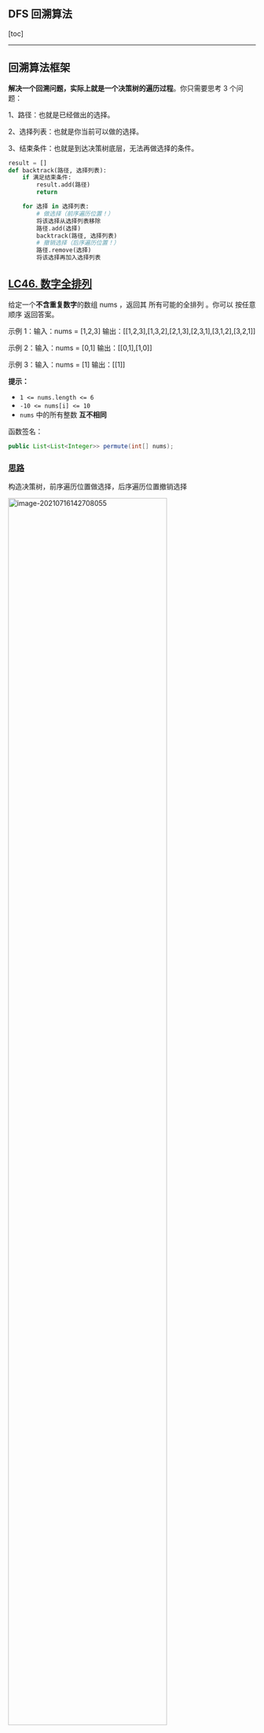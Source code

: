 ## DFS 回溯算法

[toc]

------



## 回溯算法框架

**解决一个回溯问题，实际上就是一个决策树的遍历过程**。你只需要思考 3 个问题：

1、路径：也就是已经做出的选择。

2、选择列表：也就是你当前可以做的选择。

3、结束条件：也就是到达决策树底层，无法再做选择的条件。

```python
result = []
def backtrack(路径, 选择列表):
    if 满足结束条件:
        result.add(路径)
        return

    for 选择 in 选择列表:
        # 做选择（前序遍历位置！）
        将该选择从选择列表移除
        路径.add(选择)
        backtrack(路径, 选择列表)
        # 撤销选择（后序遍历位置！）
        路径.remove(选择)
        将该选择再加入选择列表
```

## [LC46. 数字全排列](https://leetcode-cn.com/problems/permutations/)

给定一个**不含重复数字**的数组 nums ，返回其 所有可能的全排列 。你可以 按任意顺序 返回答案。

示例 1：输入：nums = [1,2,3]
输出：[[1,2,3],[1,3,2],[2,1,3],[2,3,1],[3,1,2],[3,2,1]]

示例 2：输入：nums = [0,1]
输出：[[0,1],[1,0]]

示例 3：输入：nums = [1]
输出：[[1]]

**提示：**

- `1 <= nums.length <= 6`
- `-10 <= nums[i] <= 10`
- `nums` 中的所有整数 **互不相同**

函数签名：

```java
public List<List<Integer>> permute(int[] nums);
```

### <u>**思路**</u>

构造决策树，前序遍历位置做选择，后序遍历位置撤销选择

<img src="../imgs/image-20210716142708055.png" alt="image-20210716142708055" style="width:80%;" />

关键点在于用`contains` 方法排除已经选择的数字。

### <u>**Solution**</u>

```java
		List<List<Integer>> res = new LinkedList<>();
    public List<List<Integer>> permute(int[] nums) {
        // 记录「路径」
        LinkedList<Integer> track = new LinkedList<>();
        dfsPermute(nums, track);
        return res;
    }

    // 路径：记录在 track 中
    // 选择列表：nums 中不存在于 track 的那些元素
    // 结束条件：nums 中的元素全都在 track 中出现
    public void dfsPermute(int[] nums, LinkedList<Integer> track){
        // 触发结束条件
        if(track.size()==nums.length){
            //复制LinkedList中的元素到新的LinkedList
            //！！如果直接add(track)会添加track的引用！！
            res.add(new LinkedList(track));
            return;
        }

        for(int i=0; i<nums.length; i++){
            // 排除不合法的选择
            if(track.contains(nums[i]))
                continue;
            // 做选择
            track.add(nums[i]);
            // 进入下一层决策树
            dfsPermute(nums, track);
            // 取消选择
            track.removeLast();
        }
    }
```

对链表使用 `contains` 方法需要 O(N) 的时间复杂度

必须说明的是，不管怎么优化，都符合回溯框架，而且时间复杂度都不可能低于 O(N!)，因为穷举整棵决策树是无法避免的。**这也是回溯算法的一个特点，不像动态规划存在重叠子问题可以优化，回溯算法就是纯暴力穷举，复杂度一般都很高**。

## [剑指 Offer 38. 字符串的全排列](https://leetcode-cn.com/problems/zi-fu-chuan-de-pai-lie-lcof/)

输入一个字符串，打印出该字符串中字符的所有排列。

你可以以任意顺序返回这个字符串数组，但里面不能有重复元素。

**示例:**

```
输入：s = "abc"
输出：["abc","acb","bac","bca","cab","cba"]
```

函数签名

```java
public String[] permutation(String s);
```

###  Solution

与<u>LC46数字全排列</u>的区别在于给定的字符串中可能有重复的字符，用Set来接收结果；

字符不能用List<Character>来记录subRes，要用StringBuilder；

StringBuilder没有contains()方法，要加一个boolean[] visited来记录已用过的字符；

```java
Set<String> res = new HashSet<>();//避免重复
    public String[] permutation(String s) {
        dfs(s, new StringBuilder(""), new boolean[s.length()]);
        return res.toArray(new String[res.size()]);
    }
    public void dfs(String s, StringBuilder subRes, boolean[] visited){
        //结束条件
        if(subRes.length()==s.length()){
            res.add(subRes.toString());
            return;
        }

        for(int i=0; i<s.length(); i++){
            if(visited[i]) continue;
            //做选择
            subRes.append(s.charAt(i));
            visited[i] = true;
            //进入下一层决策树
            dfs(s, subRes, visited);
            //撤销选择
            subRes.deleteCharAt(subRes.length()-1);
            visited[i] = false;
        }
    }
```

时间复杂度：O(n×n!)，其中 n 为给定字符串的长度。这些字符的全部排列有 O(n!) 个，每个排列平均需要 O(n) 的时间来生成。

空间复杂度：O(n)。我们需要 O(n) 的栈空间进行回溯，注意返回值不计入空间复杂度。

## [LC78. 子集](https://leetcode-cn.com/problems/subsets/)

给你一个整数数组 nums ，数组中的元素 互不相同 。返回该数组所有可能的子集（幂集）。

解集 不能 包含重复的子集。你可以按 任意顺序 返回解集。

示例 1：

输入：nums = [1,2,3]
输出：[[],[1],[2],[1,2],[3],[1,3],[2,3],[1,2,3]]
示例 2：

输入：nums = [0]
输出：[[],[0]]

函数签名：

```java
public List<List<Integer>> subsets(int[] nums);
```

### <u>**Solution**</u>

<img src="../imgs/image-20210717180407833.png" alt="image-20210717180407833" style="width:50%;" />

与全排列不同，寻找子集不必到决策树**最底层**（即无结束条件）再加入结果，而是在决策树的**每一层都要加入结果**

关键点在于要用 `startIdx` 参数排除已选择的数字

```java
		List<List<Integer>> results = new LinkedList<>();
    public List<List<Integer>> subsets(int[] nums) {
        LinkedList<Integer> result = new LinkedList<>();
        dfsBuildSubsets(nums, 0, result);
        return results;
    }
    public void dfsBuildSubsets(int[] nums, int startIdx, LinkedList<Integer> result){
        results.add(new LinkedList(result));
        for(int i=startIdx; i<nums.length; i++){
            result.addLast(nums[i]);
            dfsBuildSubsets(nums, i+1, result);
            result.removeLast();
        }
    }
```

## [LC77. 组合](https://leetcode-cn.com/problems/combinations/)

给定两个整数 n 和 k，返回 1 ... n 中所有可能的 k 个数的组合。

示例:

输入: n = 4, k = 2
输出:
[
  [2,4],
  [3,4],
  [2,3],
  [1,2],
  [1,3],
  [1,4],
]

函数签名：

```java
public List<List<Integer>> combine(int n, int k);
```

### <u>**Solution**</u>

<img src="../imgs/image-20210717183853438.png" alt="image-20210717183853438" style="width:67%;" />

这就是典型的回溯算法，`k` 限制了树的高度，`n` 限制了树的宽度，到达树的底部（即result.size==k）才加入results；

关键点在于要用 `startIdx` 参数排除已选择的数字。

```java
		List<List<Integer>> resultsOfCombine = new LinkedList<>();
    public List<List<Integer>> combine(int n, int k) {
        // if(n<=0 || k<=0)
        //     return null;
        LinkedList<Integer> result = new LinkedList<>();
        dfsCombine(n, k, 1, result);
        return resultsOfCombine;
    }
    public void dfsCombine(int n, int k, int startIdxOfN, LinkedList<Integer> result){
        // 到达树的底部(结束条件)
        if(result.size()==k){
            resultsOfCombine.add(new LinkedList(result));
            return;
        }
        for(int i=startIdxOfN; i<=n; i++){
            result.addLast(i);
            dfsCombine(n, k, i+1, result);
            result.removeLast();
        }
    }
```

## [剑指 Offer 12. 矩阵中的路径](https://leetcode-cn.com/problems/ju-zhen-zhong-de-lu-jing-lcof/)

给定一个 `m x n` 二维字符网格 `board` 和一个字符串单词 `word` 。如果 `word` 存在于网格中，返回 `true` ；否则，返回 `false` 。

单词必须按照字母顺序，通过相邻的单元格内的字母构成，其中“相邻”单元格是那些水平相邻或垂直相邻的单元格。同一个单元格内的字母**不允许被重复使用**。

例如，在下面的 3×4 的矩阵中包含单词 "ABCCED"（单词中的字母已标出）。

<img src="imgs/word2.jpg" alt="img" style="width:15%;" />

**示例 1：**

```
输入：board = [["A","B","C","E"],["S","F","C","S"],["A","D","E","E"]], word = "ABCCED"
输出：true
```

**示例 2：**

```
输入：board = [["a","b"],["c","d"]], word = "abcd"
输出：false
```

**提示：**

- `1 <= board.length <= 200`
- `1 <= board[i].length <= 200`
- `board` 和 `word` 仅由大小写英文字母组成

函数签名

```java
public boolean exist(char[][] board, String word);
```

### Solution

O(MN)遍历矩阵中每个值找开头char相等的，dfs找剩下的

不能走回头路，用一个visited矩阵记录已访问的元素，（也可将board临时赋值成‘/’，用来标记已访问的元素，省下了bool[][] visited的空间，撤销选择的时候再把字符替换回去，省下O(MN)的空间）

```java
public boolean exist(char[][] board, String word){
        for(int i=0; i<board.length; i++){
            for(int j=0; j<board[0].length; j++){
                if(dfs(board, i, j, word, 0, new boolean[board.length][board[0].length]))
                    return true;
            }
        }
        return false;
    }
    public boolean dfs(char[][] board, int i, int j, String word, int curr, boolean[][] visited){
        if(i<0 || i>=board.length || j<0 || j>=board[0].length) return false;//数组越界
        if(board[i][j]!=word.charAt(curr)) return false;//char不相等
        if(visited[i][j]) return false;//已访问过，不可再次访问
        if(curr==word.length()-1) return true;//结束条件
        visited[i][j] = true;//防止重新访问
        boolean res = dfs(board, i+1, j, word, curr+1, visited) ||
                    dfs(board, i, j+1, word, curr+1, visited) ||
                    dfs(board, i-1, j, word, curr+1, visited) ||
                    dfs(board, i, j-1, word, curr+1, visited);
        if(!res)
            visited[i][j] = false;//撤销选择
        return res;
    }
```

- 时间复杂度 O(3^KMN)： 矩阵中共有 MN 个起点，时间复杂度为 O(MN) ; 最差情况下，需要遍历矩阵中长度为 K 字符串的所有方案，时间复杂度为 O(3^K):
    - 方案数计算： 设字符串长度为 K ，搜索中每个字符有上、下、左、右四个方向可以选择，舍弃回头（上个字符）的方向，剩下 3 种选择，因此方案数的复杂度为 O(3^K)。
- 空间复杂度 O(K)或O(MN) ： 
    - 搜索过程中的递归深度不超过 K ，因此系统因函数调用累计使用的栈空间占用 O(K) （因为函数返回后，系统调用的栈空间会释放）。
    - visited占用O(MN)，当然这是可以被替代的。board临时赋值成‘/’，用来标记已访问的元素，省下了bool[][] visited的空间，
    - 最坏情况下 K = MN ，递归深度为 MN ，此时系统栈使用 O(MN) 的额外空间。

## [剑指 Offer 13. 机器人的运动范围](https://leetcode-cn.com/problems/ji-qi-ren-de-yun-dong-fan-wei-lcof/)

地上有一个m行n列的方格，从坐标 `[0,0]` 到坐标 `[m-1,n-1]` 。一个机器人从坐标 `[0, 0] `的格子开始移动，它每次可以向左、右、上、下移动一格（不能移动到方格外），也不能进入行坐标和列坐标的数位之和大于k的格子。例如，当k为18时，机器人能够进入方格 [35, 37] ，因为3+5+3+7=18。但它不能进入方格 [35, 38]，因为3+5+3+8=19。请问该机器人能够到达多少个格子？

**示例 1：**

```
输入：m = 2, n = 3, k = 1
输出：3
```

**示例 2：**

```
输入：m = 3, n = 1, k = 0
输出：1
```

**提示：**

- `1 <= n,m <= 100`
- `0 <= k <= 20`

函数签名

```java
public int movingCount(int m, int n, int k);
```

### 思路

dfs或bfs，从左上(0,0)出发往右下走，不走回头路(因为回头路没意义)，用visited记录已到达的位置。

注意 **不可用两个for循环遍历 m x n的方格**，因为会遍历到**不可达解**。

<img src="imgs/image-20210903140526418-0649127.png" alt="image-20210903140526418" style="width:60%;" />

### Solution - DFS

```java
public int movingCount(int m, int n, int k) {
        return dfs(0, 0, m, n, k, new boolean[m][n]);
    }
    public int dfs(int i, int j, int m, int n, int k, boolean[][] visited){
        if(i<0 || i>=m || j<0 || j>=n) return 0;//数组越界
        if(visited[i][j]) return 0;//因为是从左上向右下搜索，避免重复
        if(!isValid(i,j,k)) return 0;//是否大于k
        visited[i][j] = true;
        //往下走或往右走
        return 1 + dfs(i+1, j, m, n, k, visited) + dfs(i, j+1, m, n, k, visited);
    }
    public boolean isValid(int i, int j, int k){
        //百位 + 十位 + 个位
        return (i/100 + (i/10)%10 + i%10 + j/100 + (j/10)%10 + j%10) <= k;
    }
```

时间复杂度 O(MN) ： 最差情况下，机器人遍历矩阵所有单元格，此时时间复杂度为 O(MN) 。
空间复杂度 O(MN) ： visited 内存储矩阵所有单元格的索引，使用 O(MN)的额外空间。



## [LC51. N 皇后](https://leetcode-cn.com/problems/n-queens/)

n 皇后问题 研究的是如何将 n 个皇后放置在 n×n 的棋盘上，并且使皇后彼此之间不能相互攻击（皇后彼此不能相互攻击，也就是说：**任何两个皇后都不能处于同一条横行、纵行或斜线上**）。

给你一个整数 n ，返回所有不同的 n 皇后问题 的解决方案。

每一种解法包含一个不同的 n 皇后问题 的棋子放置方案，该方案中 'Q' 和 '.' 分别代表了皇后和空位。 

示例 1：

输入：n = 4

<img src="https://assets.leetcode.com/uploads/2020/11/13/queens.jpg" alt="img" style="width:67%;" />

输出：[[".Q..","...Q","Q...","..Q."],["..Q.","Q...","...Q",".Q.."]]
解释：如上图所示，4 皇后问题存在两个不同的解法。
示例 2：

输入：n = 1
输出：[["Q"]]


提示：

1 <= n <= 9
函数签名：

```java
public List<List<String>> solveNQueens(int n);
```

### <u>**Solution**</u>

直接套框架

```java
		List<List<String>> results = new LinkedList<>();
    public List<List<String>> solveNQueens(int n) {
        // '.' 表示空，'Q' 表示皇后，初始化空棋盘。
        char[][] board = new char[n][n];
        for (int i = 0; i < n; i++) {
            char[] row = new char[n];
            Arrays.fill(row, '.');
            board[i] = row;
        }
        //从第一行开始自上而下进行选择
        dfsSolveNQueens(board, 0);
        return results;
    }

    // 路径：board 中小于 row 的那些行都已经成功放置了皇后
    // 选择列表：第 row 行的所有列都是放置皇后的选择
    // 结束条件：row 超过 board 的最后一行
    public void dfsSolveNQueens(char[][] board, int row){
        int totalRow = board.length;
        // 触发结束条件: board的取值为[0,n-1],当row=n时，已经取不到board[n]
        if(row==totalRow){
            List<String> result = new LinkedList<>();
            //将结果逐行转化为List<String>并加入results
            for(int i=0; i<totalRow; i++){
                String resRow = String.valueOf(board[i]);
                result.add(resRow);
            }
            results.add(result);
            return; 
        }

        int totalCol = board[0].length;
        for(int col=0; col<totalCol; col++){
            //排除不合法选择
            if(!isValidNQueens(board, row, col))
                continue;
            //做选择
            board[row][col] = 'Q';
            //进入下一层决策树
            dfsSolveNQueens(board, row+1);
            //撤销选择
            board[row][col] = '.';
        }
    }
    public boolean isValidNQueens(char[][] board, int row, int col){
        //因为是自上而下做选择，所以只需检查当前row上方是否有冲突
        //检查不同行 同列的位置是否有皇后
        for(int i=0; i<row; i++){
            if(board[i][col]=='Q')
                return false;
        }
        //检查右上方的斜线是否有皇后
        for(int i=row-1, j=col+1; i>=0 && j<board[0].length; i--, j++){
            if(board[i][j]=='Q')
                return false;
        }
        //检查左上方的斜线是否有皇后
        for(int i=row-1, j=col-1; i>=0&&j>=0; i--, j--){
            if(board[i][j]=='Q')
                return false;
        }

        return true;
    }
```

## [LC37. 解数独](https://leetcode-cn.com/problems/sudoku-solver/)

编写一个程序，通过填充空格来解决数独问题。

数独的解法需 遵循如下规则：

数字 1-9 在每一行只能出现一次。
数字 1-9 在每一列只能出现一次。
数字 1-9 在每一个以粗实线分隔的 3x3 宫内只能出现一次。（请参考示例图）
数独部分空格内已填入了数字，空白格用 '.' 表示。

 

示例：

<img src="https://assets.leetcode-cn.com/aliyun-lc-upload/uploads/2021/04/12/250px-sudoku-by-l2g-20050714svg.png" alt="img" style="width:50%;" />

输入：board = [["5","3",".",".","7",".",".",".","."],

​						["6",".",".","1","9","5",".",".","."],

​						[".","9","8",".",".",".",".","6","."],

​						["8",".",".",".","6",".",".",".","3"],

​						["4",".",".","8",".","3",".",".","1"],

​						["7",".",".",".","2",".",".",".","6"],

​						[".","6",".",".",".",".","2","8","."],

​						[".",".",".","4","1","9",".",".","5"],

​						[".",".",".",".","8",".",".","7","9"]]
输出：[["5","3","4","6","7","8","9","1","2"],

​			["6","7","2","1","9","5","3","4","8"],

​			["1","9","8","3","4","2","5","6","7"],

​			["8","5","9","7","6","1","4","2","3"],

​			["4","2","6","8","5","3","7","9","1"],

​			["7","1","3","9","2","4","8","5","6"],

​			["9","6","1","5","3","7","2","8","4"],

​			["2","8","7","4","1","9","6","3","5"],

​			["3","4","5","2","8","6","1","7","9"]]
解释：输入的数独如上图所示，唯一有效的解决方案如下所示：

<img src="https://assets.leetcode-cn.com/aliyun-lc-upload/uploads/2021/04/12/250px-sudoku-by-l2g-20050714_solutionsvg.png" alt="img" style="width:50%;" />


提示：

board.length == 9
board[i].length == 9
board[i][j] 是一位数字或者 '.'
题目数据 保证 输入数独仅有一个解

函数签名

```java
public void solveSudoku(char[][] board);
输入是一个9x9的棋盘，空白格子用点号字符 . 表示，算法需要在原地修改棋盘，将空白格子填上数字，得到一个可行解。
```

### <u>**思路**</u>

同一行内，row不变，col++：从1到9逐一试`board[row][col]`；

**当** **`col`** **到达超过每一行的最后一个索引(`col==9`)时，转为增加** **`row`** **开始穷举下一行，并且在穷举之前添加一个判断(isValid())，跳过不满足条件的数字**

什么时候结束递归？**显然** **`row == 9`** **的时候就说明穷举完了最后一行，完成了所有的穷举，就是 base case**。

### **<u>Solution</u>**

```java
		public void solveSudoku(char[][] board) {
        dfsSolveSudoku(board, 0, 0);
    }
    public boolean dfsSolveSudoku(char[][] board, int row, int col){
        //穷举完了最后一行，完成了所有的穷举，就是 base case。
        if(row==9)
            return true;
        //穷举完最后一列，转为增加row开始穷举下一行row+1的第一列0
        if(col==9)
            return dfsSolveSudoku(board, row+1, 0);
        //如果这个位置题目有提供数字，则不做选择，转而判断下一个数字
        if(board[row][col]!='.')
            return dfsSolveSudoku(board, row, col+1);
        
        for(char num='1'; num<='9'; num++){
            // 如果遇到不合法的数字,就跳过
            if(!isValidSudoku(board, row, col, num))
                continue;
            board[row][col] = num;
            // 如果找到一个可行解，立即结束
            if(dfsSolveSudoku(board, row, col+1))
                return true;
            board[row][col] = '.';
        }
        //穷举完如果没找到可行解，则此题无解
        return false;
    }
    // 判断 board[i][j] 是否可以填入 n
    public boolean isValidSudoku(char[][]board, int row, int col, char num){
        for(int i=0; i<9; i++){
            //固定col，轮询row,找同一列中是否已经存在数num
            if(board[i][col]==num)
                return false;
            //固定row，轮询col,找同一行中是否已经存在数num
            if(board[row][i]==num)
                return false;
            // (n/3)返回n➗3后的整数部分
            // (n/3)*3返回0，3，6，9......
            //如果row=4，col=4， 当i=0时，下面方法判断board[3][3];
            //                  当i=1时，下面方法判断board[3][4];
            //                  当i=2时，下面方法判断board[3][5];
            //                  当i=3时，下面方法判断board[4][3];
            //                  当i=4时，下面方法判断board[4][4];
            //                  当i=1时，下面方法判断board[4][5]...
            // 判断 3 x 3 方框是否存在重复
            if(board[(row/3)*3 + i/3][(col/3)*3 + i%3]==num)
                return false;
        }
        return true;
    }
```

对于这种时间复杂度的计算，我们只能给出一个最坏情况，也就是 O(9^M)，其中 `M` 是棋盘中空着的格子数量。你想嘛，对每个空格子穷举 9 个数，结果就是指数级的。

## [LC698. 划分为k个相等的子集](https://leetcode-cn.com/problems/partition-to-k-equal-sum-subsets/)

给定一个整数数组  nums 和一个正整数 k，找出是否有可能把这个数组分成 k 个非空子集，其总和都相等。

示例 1：

输入： nums = [4, 3, 2, 3, 5, 2, 1], k = 4
输出： True
说明： 有可能将其分成 4 个子集（5），（1,4），（2,3），（2,3）等于总和。

函数签名：

```java
public boolean canPartitionKSubsets(int[] nums, int k);
```

### <u>**思路**</u>

**算出总数除以k得出每个子集的元素和，回溯地将每个桶装满。**

1. **视角一，如果我们切换到这** **`n`** **个数字的视角，每个数字都要选择进入到** **`k`** **个桶中的某一个**。

    **复杂度**：n` 个数字，每个数字有 `k` 个桶可供选择，所以组合出的结果个数为 `k^n`，时间复杂度也就是 `**O(k^n)**

2. **视角二，如果我们切换到这** **`k`** **个桶的视角，对于每个桶，都要遍历** **`nums`** **中的** **`n`** **个数字，然后选择是否将当前遍历到的数字装进自己这个桶里**。

    **复杂度**：每个桶要遍历 `n` 个数字，选择「装入」或「不装入」，组合的结果有 `2^n` 种；而我们有 `k` 个桶，所以总的时间复杂度为 **`O(k*2^n)`**。

通俗来说，我们应该尽量「少量多次」，就是说宁可多做几次选择，也不要给太大的选择空间；宁可「**二选一」选 `k` 次**，也**不**要 **「`k` 选一」选一次**。

### <u>**Solution**</u>

视角二：对于每个桶选择nums中装入哪些数字

```java
		public boolean canPartitionKSubsets(int[] nums, int k) {
        if(k>nums.length)
            return false;
        
        int sum = 0;
        for(int x: nums)
            sum += x;
        if(sum%k != 0)
            return false;
        int bucketTargetSum = sum/k;

        boolean[] used = new boolean[nums.length];
        
        // k 号桶初始什么都没装，从 nums[0] 开始做选择
        return dfsPartitionKSubsets(k, 0, bucketTargetSum, nums, 0, used);
    }
    public boolean dfsPartitionKSubsets(int k, int bucketSum, int bucketTargetSum, int[] nums, int numsStartIdx, boolean[] used){
        if(k==0)
            // 所有桶都被装满了，而且 nums 一定全部用完了, 因为 target == sum / k
            return true;
        if(bucketSum==bucketTargetSum)
            // 装满了当前桶，递归穷举下一个桶的选择
            // 让下一个桶从 nums[0] 开始选数字
            return dfsPartitionKSubsets(k-1, 0, bucketTargetSum, nums, 0, used);
        // 从 start 开始向后探查有效的 nums[i] 装入当前桶
        for(int i=numsStartIdx; i<nums.length; i++){
            // 剪枝
            if(used[i])
                // nums[i] 已经被装入别的桶中
                continue;
            if(bucketSum+nums[i]>bucketTargetSum)
                // 当前桶装不下 nums[i]
                continue;
            // 做选择，将 nums[i] 装入当前桶中
            used[i] = true;
            bucketSum += nums[i];
            // 递归穷举下一个数字是否装入当前桶, 前面的数字都已经判断过，所以这里的numsStartIdx=i+1而不是i
            if(dfsPartitionKSubsets(k, bucketSum, bucketTargetSum, nums, i+1, used))
                return true;
            // 撤销选择
            bucketSum -= nums[i];
            used[i] = false;
        }
        // 穷举了所有数字，都无法装满当前桶
        return false;
    }
```

## [LC22. 括号生成](https://leetcode-cn.com/problems/generate-parentheses/)

数字 n 代表生成括号的对数，请你设计一个函数，用于能够生成所有可能的并且 **有效(合法?)的** 括号组合。

示例 1：

输入：n = 3
输出：["((()))","(()())","(())()","()(())","()()()"]
示例 2：

输入：n = 1
输出：["()"]

函数签名：

```java
public List<String> generateParenthesis(int n);
```

### <u>**思路**</u>

有关括号问题，你只要记住以下性质，思路就很容易想出来：

**1、一个「合法」括号组合的左括号数量一定等于右括号数量**。

**2、对于一个「合法」的括号字符串组合** **`p`**，必然对于任何 **`0 <= i < len(p)`** **都有：子串** **`p[0..i]`** **中<u>左括号的数量都大于或等于右括号的数量</u>**。

算法输入一个整数 `n`，让你计算 **`n`** **对儿括号**能组成几种合法的括号组合，可以改写成如下问题：**现在有** **`2n`** **个位置，每个位置可以放置字符** **`(`** **或者** **`)`**，组成的所有括号组合中，有多少个是合法的**？

所以思路为：

1、得到全部 `2^(2n)` 种组合；

2、根据我们刚才总结出的**合法**括号组合的性质**筛选出合法的组合**：不是简单的记录穷举位置 `i`，而是**用** **`left`** **记录还可以使用多少个左括号，用** **`right`** **记录还可以使用多少个右括号**，两者初始值都为n，且**left<right**(因为括号都是先左后右), **left和right都>=0**；

3、 当left和right都==0时，满足结束条件，可加入结果集

### <u>**Solution**</u>

```java
		LinkedList<String> resultsOfParenthesis = new LinkedList<>();
    public List<String> generateParenthesis(int n) {
        // 回溯过程中的路径
        StringBuilder result = new StringBuilder();
        // 可用的左括号和右括号数量初始化为 n
        dfsGenerateParenthesis(n, n, result);
        return resultsOfParenthesis;
    }
    // 可用的左括号数量为 left 个，可用的右括号数量为 rgiht 个
    public void dfsGenerateParenthesis(int left, int right, StringBuilder result){
        //不合法条件
        if(left>right)// 若左括号剩下的多，说明不合法
            return;
        if(left<0 || right<0)// 数量小于 0 肯定是不合法的
            return;
        //合法条件
        if(left==0 && right==0){// 当所有括号都恰好用完时，得到一个合法的括号组合
            resultsOfParenthesis.add(result.toString());
            return;
        }

        // 尝试放一个左括号
        result.append("(");// 选择
        dfsGenerateParenthesis(left-1, right, result);
        //StringBuilder的length有括号，array的没有
        result.deleteCharAt(result.length()-1);// 撤消选择

        result.append(")");// 选择
        dfsGenerateParenthesis(left, right-1, result);
        //StringBuilder的length有括号，array的没有
        result.deleteCharAt(result.length()-1);// 撤消选择
    }
```

**对于** **`backtrack`** **函数，状态有三个，分别是** **`left, right, result`**，这三个变量的所有组合个数就是 `dfs` 函数的状态个数（调用次数）。

`left` 和 `right` 的组合好办，他俩取值就是 0~n 嘛，组合起来也就 `n^2` 种而已；这个 result 的长度虽然取在 0~2n，但对于每一个长度，它还有指数级的括号组合，这个是不好算的。

说了这么多，就是想让大家知道这个算法的复杂度是**指数级**，而且不好算，这里就不具体展开了，是 (4^n)/sqrt(n)

